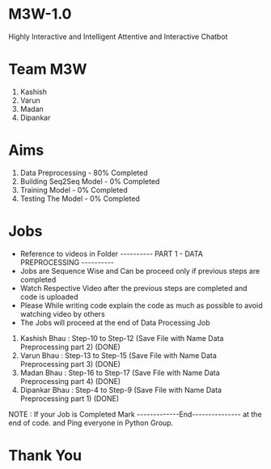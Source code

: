 # M3W-1.0
Highly Interactive and Intelligent Attentive and Interactive Chatbot

# Team M3W
1. Kashish
2. Varun
3. Madan
4. Dipankar

# Aims
1. Data Preprocessing - 80% Completed
2. Building Seq2Seq Model - 0% Completed
3. Training Model - 0% Completed
4. Testing The Model - 0% Completed


# Jobs

* Reference to videos in Folder   ---------- PART 1 - DATA PREPROCESSING ----------
* Jobs are Sequence Wise and Can be proceed only if previous steps are completed
* Watch Respective Video after the previous steps are completed and code is uploaded 
* Please While writing code explain the code as much as possible to avoid watching video by others
* The Jobs will proceed at the end of Data Processing Job

1. Kashish Bhau  :  Step-10 to Step-12   (Save File with Name Data Preprocessing part 2) (DONE)
2. Varun Bhau    :  Step-13 to Step-15   (Save File with Name Data Preprocessing part 3) (DONE)
3. Madan Bhau    :  Step-16 to Step-17   (Save File with Name Data Preprocessing part 4) (DONE)
4. Dipankar Bhau :  Step-4 to Step-9     (Save File with Name Data Preprocessing part 1) (DONE)

NOTE : If your Job is Completed Mark -------------End--------------- at the end of code.
       and Ping everyone in Python Group.

# Thank You
